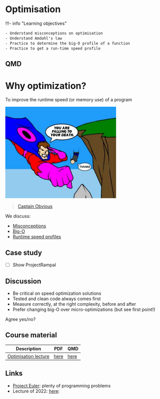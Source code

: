 # Optimisation

!!!- info "Learning objectives"

    - Understand misconceptions on optimisation
    - Understand Amdahl's law
    - Practice to determine the big-O profile of a function
    - Practice to get a run-time speed profile

## QMD

# Why optimization?

To improve the runtime speed (or memory use) of a program

![](captain_obvious.png)

> [Captain Obvious](https://allthetropes.org/wiki/File:Captainobvious02_778_7124.png)

We discuss:

- [Misconceptions](misconceptions.md)
- [Big-O](big_o.md)
- [Runtime speed profiles](runtime_speed_profiles.md)

## Case study

- [ ] Show ProjectRampal

## Discussion

- Be critical on speed optimization solutions
- Tested and clean code always comes first
- Measure correctly, at the right complexity, before and after
- Prefer changing big-O over micro-optimizations (but see first point!)

Agree yes/no?

## Course material

Description                                                 |PDF                              |QMD
------------------------------------------------------------|---------------------------------|------------------------------------
[Optimisation lecture](optimisation_lecture/README.md)      |[here](optimisation_lecture.pdf) |[here](optimisation_lecture/optimisation_lecture.qmd)

## Links

- [Project Euler](https://projecteuler.net/archives): plenty of programming problems
- Lecture of 2022: [here](https://uppsala.instructure.com/courses/69215/pages/optimisation-when-and-how?module_item_id=503139):
